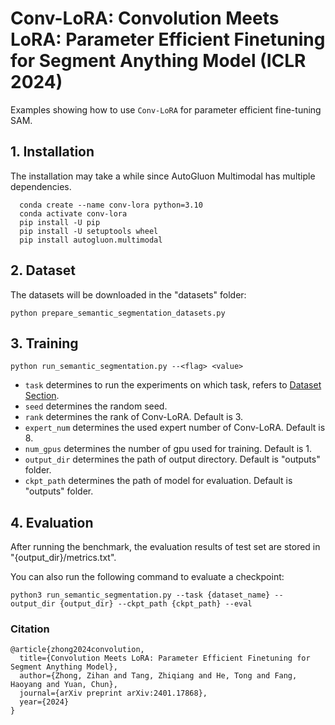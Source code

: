 # Conv-LoRA: Convolution Meets LoRA: Parameter Efficient Finetuning for Segment Anything Model (ICLR 2024)

Examples showing how to use `Conv-LoRA` for parameter efficient fine-tuning SAM.

## 1. Installation
The installation may take a while since AutoGluon Multimodal has multiple dependencies.
```shell
  conda create --name conv-lora python=3.10
  conda activate conv-lora
  pip install -U pip
  pip install -U setuptools wheel
  pip install autogluon.multimodal
  ```

## 2. Dataset

The datasets will be downloaded in the "datasets" folder:

`python prepare_semantic_segmentation_datasets.py`

## 3. Training

`python run_semantic_segmentation.py --<flag> <value>`

- `task` determines to run the experiments on which task, refers to [Dataset Section](##1-Datasets).
- `seed` determines the random seed.
- `rank` determines the rank of Conv-LoRA. Default is 3.
- `expert_num` determines the used expert number of Conv-LoRA. Default is 8.
- `num_gpus` determines the number of gpu used for training. Default is 1.
- `output_dir` determines the path of output directory. Default is "outputs" folder.
- `ckpt_path` determines the path of model for evaluation. Default is "outputs" folder.

## 4. Evaluation

After running the benchmark, the evaluation results of test set are stored in "{output_dir}/metrics.txt".

You can also run the following command to evaluate a checkpoint:

`python3 run_semantic_segmentation.py --task {dataset_name} --output_dir {output_dir} --ckpt_path {ckpt_path} --eval`


### Citation

```
@article{zhong2024convolution,
  title={Convolution Meets LoRA: Parameter Efficient Finetuning for Segment Anything Model},
  author={Zhong, Zihan and Tang, Zhiqiang and He, Tong and Fang, Haoyang and Yuan, Chun},
  journal={arXiv preprint arXiv:2401.17868},
  year={2024}
}
```